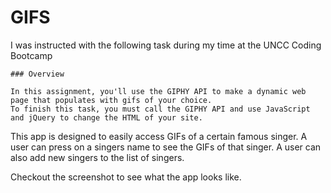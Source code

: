 # GIFS

I was instructed with the following task during my time at the UNCC Coding Bootcamp


    ### Overview

    In this assignment, you'll use the GIPHY API to make a dynamic web page that populates with gifs of your choice.
    To finish this task, you must call the GIPHY API and use JavaScript and jQuery to change the HTML of your site.


This app is designed to easily access GIFs of a certain famous singer. A user can press on a singers name to see the GIFs 
of that singer. A user can also add new singers to the list of singers.


Checkout the screenshot to see what the app looks like.

